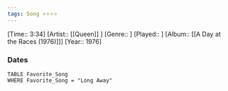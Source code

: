```yaml
---
tags: Song ⭐⭐⭐⭐ 
---
```

[Time:: 3:34]
[Artist:: [[Queen]] ]
[Genre:: ]
[Played:: ]
[Album:: [[A Day at the Races (1976)]]]
[Year:: 1976]
### Dates
````dataview
TABLE Favorite_Song
WHERE Favorite_Song = "Long Away"
````